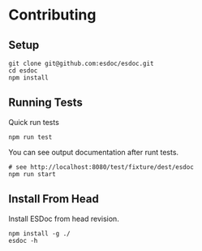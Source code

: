 # Contributing

## Setup
```
git clone git@github.com:esdoc/esdoc.git
cd esdoc
npm install
```

## Running Tests
Quick run tests
```
npm run test
```

You can see output documentation after runt tests.
```
# see http://localhost:8080/test/fixture/dest/esdoc
npm run start
```

## Install From Head
Install ESDoc from head revision.

```
npm install -g ./
esdoc -h
```
